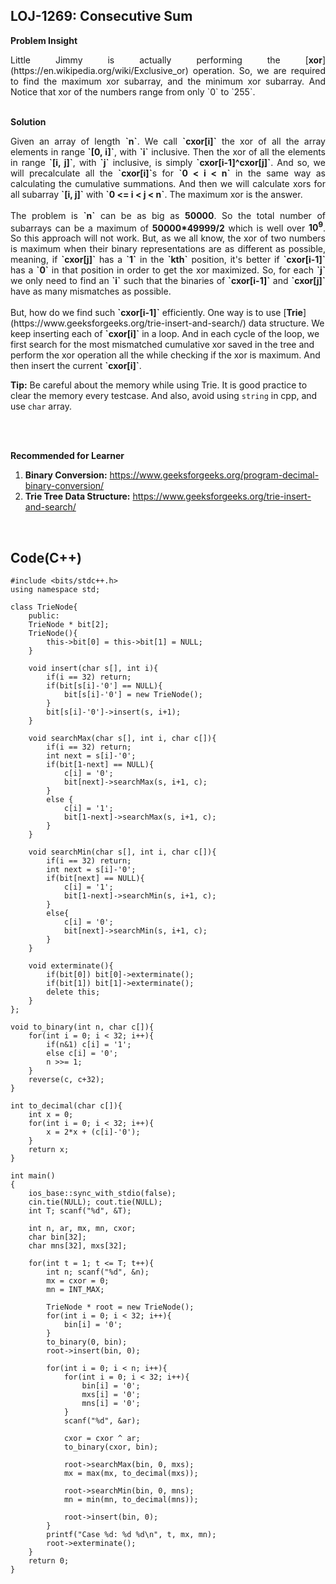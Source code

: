 ## LOJ-1269: Consecutive Sum

**Problem Insight**

<div style="text-align: justify">
Little Jimmy is actually performing the [<b>xor</b>](https://en.wikipedia.org/wiki/Exclusive_or) operation. So, we are required to find the maximum xor subarray, and the minimum xor subarray.
And Notice that xor of the numbers range from only `0` to `255`.
</div>

<br>

**Solution**

<div style="text-align: justify">
Given an array of length <b>`n`</b>. We call <b>`cxor[i]`</b> the xor of all the array elements in range <b>`[0, i]`</b>, with <b>`i`</b> inclusive. Then the xor of all the elements in range <b>`[i, j]`</b>,
with <b>`j`</b> inclusive, is simply <b>`cxor[i-1]^cxor[j]`</b>. And so, we will precalculate all the <b>`cxor[i]`</b>s for <b>`0 < i < n`</b> in the same way as calculating
the cumulative summations. And then we will calculate xors for all subarray <b>`[i, j]`</b> with <b>`0 <= i < j < n`</b>. The maximum xor is the answer.
</div>

<br>
  
<div style="text-align: justify">
The problem is <b>`n`</b> can be as big as <b>50000</b>. So the total number of subarrays can be a maximum of <b>50000*49999/2</b> which is well over <b>10<sup>9</sup></b>. So this approach will not work.
But, as we all know, the xor of two numbers is maximum when their binary representations are as different as possible, meaning, if <b>`cxor[j]`</b> has a <b>`1`</b> in the 
<b>`kth`</b> position, it's better if <b>`cxor[i-1]`</b> has a <b>`0`</b> in that position in order to get the xor maximized. So, for each <b>`j`</b> we only need to find an
<b>`i`</b> such that the binaries of <b>`cxor[i-1]`</b> and <b>`cxor[j]`</b> have as many mismatches as possible.
</div>
  
<br>
But, how do we find such <b>`cxor[i-1]`</b> efficiently. One way is to use [<b>Trie</b>](https://www.geeksforgeeks.org/trie-insert-and-search/) data structure.
We keep inserting each of <b>`cxor[i]`</b> in a loop. And in each cycle of the loop, we first search for the most mismatched cumulative xor saved in the tree and perform
the xor operation all the while checking if the xor is maximum. And then insert the current <b>`cxor[i]`</b>.
</div>

**Tip:** Be careful about the memory while using Trie. It is good practice to clear the memory every testcase. And also, avoid using `string` in cpp,
and use `char` array.

<br>
<br>


**Recommended for Learner**
<br>
  1. <b>Binary Conversion:</b> https://www.geeksforgeeks.org/program-decimal-binary-conversion/
  2. <b>Trie Tree Data Structure:</b> https://www.geeksforgeeks.org/trie-insert-and-search/
<br>

## Code(C++)
```
#include <bits/stdc++.h>
using namespace std;

class TrieNode{
    public:
    TrieNode * bit[2];
    TrieNode(){
        this->bit[0] = this->bit[1] = NULL;
    }

    void insert(char s[], int i){
        if(i == 32) return;
        if(bit[s[i]-'0'] == NULL){
            bit[s[i]-'0'] = new TrieNode();
        }
        bit[s[i]-'0']->insert(s, i+1);
    }

    void searchMax(char s[], int i, char c[]){
        if(i == 32) return;
        int next = s[i]-'0';
        if(bit[1-next] == NULL){
            c[i] = '0';
            bit[next]->searchMax(s, i+1, c);
        }
        else {
            c[i] = '1';
            bit[1-next]->searchMax(s, i+1, c);
        }
    }

    void searchMin(char s[], int i, char c[]){
        if(i == 32) return;
        int next = s[i]-'0';
        if(bit[next] == NULL){
            c[i] = '1';
            bit[1-next]->searchMin(s, i+1, c);
        }
        else{
            c[i] = '0';
            bit[next]->searchMin(s, i+1, c);
        } 
    }

    void exterminate(){
        if(bit[0]) bit[0]->exterminate();
        if(bit[1]) bit[1]->exterminate();
        delete this;
    }
};

void to_binary(int n, char c[]){
    for(int i = 0; i < 32; i++){
        if(n&1) c[i] = '1';
        else c[i] = '0';
        n >>= 1;
    }
    reverse(c, c+32);
}

int to_decimal(char c[]){
    int x = 0;
    for(int i = 0; i < 32; i++){
        x = 2*x + (c[i]-'0');
    }
    return x;
}

int main()
{
    ios_base::sync_with_stdio(false);
    cin.tie(NULL); cout.tie(NULL);
    int T; scanf("%d", &T);

    int n, ar, mx, mn, cxor;
    char bin[32];
    char mns[32], mxs[32];

    for(int t = 1; t <= T; t++){
        int n; scanf("%d", &n);
        mx = cxor = 0;
        mn = INT_MAX;

        TrieNode * root = new TrieNode();
        for(int i = 0; i < 32; i++){
            bin[i] = '0';
        }
        to_binary(0, bin);
        root->insert(bin, 0);

        for(int i = 0; i < n; i++){
            for(int i = 0; i < 32; i++){
                bin[i] = '0';
                mxs[i] = '0';
                mns[i] = '0';
            }
            scanf("%d", &ar);

            cxor = cxor ^ ar;
            to_binary(cxor, bin);

            root->searchMax(bin, 0, mxs);
            mx = max(mx, to_decimal(mxs));

            root->searchMin(bin, 0, mns);
            mn = min(mn, to_decimal(mns));

            root->insert(bin, 0);
        }
        printf("Case %d: %d %d\n", t, mx, mn);
        root->exterminate();
    }
    return 0;
}
```
